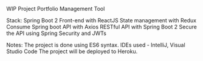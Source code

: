WIP
 Project Portfolio Management Tool

Stack:
  Spring Boot 2
  Front-end with ReactJS
  State management with Redux
  Consume Spring boot API with Axios
  RESTful API with Spring Boot 2
  Secure the API using Spring Security and JWTs


Notes:
  The project is done using ES6 syntax.
  IDEs used - IntelliJ, Visual Studio Code
  The project will be deployed to Heroku.

